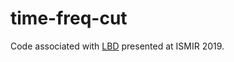 # time-freq-cut
Code associated with [LBD](http://archives.ismir.net/ismir2019/latebreaking/000035.pdf) presented at ISMIR 2019. 
